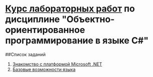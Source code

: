# [Курс лабораторных работ](https://makshladki.github.io/CSharpOOP/dist/index.html "Курс лабораторных работ") по дисциплине "Объектно-ориентированное программирование в языке C#"


##Список заданий
1. [Знакомство с платформой Microsoft .NET](https://makshladki.github.io/CSharpOOP/dist/task/Introduction/Introduction.pdf "Знакомство с платформой Microsoft .NET")
2. [Базовые возможности языка](https://makshladki.github.io/CSharpOOP/dist/task/BaseFeature/BaseFeature.pdf "Базовые возможности языка")

